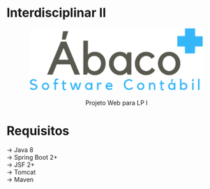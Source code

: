 # Interdisciplinar II
<p align="center">
   <img src="src/main/resources/META-INF/resources/images/AbacoLogoMedio.png" width="400"><br/><br/>
    Projeto Web para LP I
</p>

# Requisitos
-> Java 8<br/>
-> Spring Boot 2+<br/>
-> JSF 2+<br/>
-> Tomcat<br/>
-> Maven


